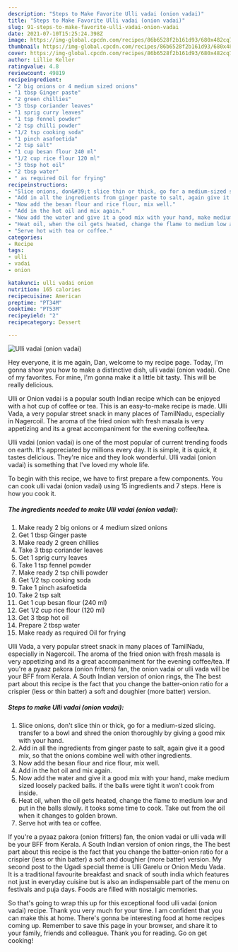 ```yaml
---
description: "Steps to Make Favorite Ulli vadai (onion vadai)"
title: "Steps to Make Favorite Ulli vadai (onion vadai)"
slug: 91-steps-to-make-favorite-ulli-vadai-onion-vadai
date: 2021-07-10T15:25:24.398Z
image: https://img-global.cpcdn.com/recipes/86b6528f2b161d93/680x482cq70/ulli-vadai-onion-vadai-recipe-main-photo.jpg
thumbnail: https://img-global.cpcdn.com/recipes/86b6528f2b161d93/680x482cq70/ulli-vadai-onion-vadai-recipe-main-photo.jpg
cover: https://img-global.cpcdn.com/recipes/86b6528f2b161d93/680x482cq70/ulli-vadai-onion-vadai-recipe-main-photo.jpg
author: Lillie Keller
ratingvalue: 4.8
reviewcount: 49819
recipeingredient:
- "2 big onions or 4 medium sized onions"
- "1 tbsp Ginger paste"
- "2 green chillies"
- "3 tbsp coriander leaves"
- "1 sprig curry leaves"
- "1 tsp fennel powder"
- "2 tsp chilli powder"
- "1/2 tsp cooking soda"
- "1 pinch asafoetida"
- "2 tsp salt"
- "1 cup besan flour 240 ml"
- "1/2 cup rice flour 120 ml"
- "3 tbsp hot oil"
- "2 tbsp water"
- " as required Oil for frying"
recipeinstructions:
- "Slice onions, don&#39;t slice thin or thick, go for a medium-sized slicing. transfer to a bowl and shred the onion thoroughly by giving a good mix with your hand."
- "Add in all the ingredients from ginger paste to salt, again give it a good mix, so that the onions combine well with other ingredients."
- "Now add the besan flour and rice flour, mix well."
- "Add in the hot oil and mix again."
- "Now add the water and give it a good mix with your hand, make medium sized loosely packed balls. if the balls were tight it won&#39;t cook from inside."
- "Heat oil, when the oil gets heated, change the flame to medium low and put in the balls slowly. it tooks some time to cook. Take out from the oil when it changes to golden brown."
- "Serve hot with tea or coffee."
categories:
- Recipe
tags:
- ulli
- vadai
- onion

katakunci: ulli vadai onion 
nutrition: 165 calories
recipecuisine: American
preptime: "PT34M"
cooktime: "PT53M"
recipeyield: "2"
recipecategory: Dessert

---
```



![Ulli vadai (onion vadai)](https://img-global.cpcdn.com/recipes/86b6528f2b161d93/680x482cq70/ulli-vadai-onion-vadai-recipe-main-photo.jpg)

Hey everyone, it is me again, Dan, welcome to my recipe page. Today, I'm gonna show you how to make a distinctive dish, ulli vadai (onion vadai). One of my favorites. For mine, I'm gonna make it a little bit tasty. This will be really delicious.

Ulli or Onion vadai is a popular south Indian recipe which can be enjoyed with a hot cup of coffee or tea. This is an easy-to-make recipe is made. Ulli Vada, a very popular street snack in many places of TamilNadu, especially in Nagercoil. The aroma of the fried onion with fresh masala is very appetizing and its a great accompaniment for the evening coffee/tea.

Ulli vadai (onion vadai) is one of the most popular of current trending foods on earth. It's appreciated by millions every day. It is simple, it is quick, it tastes delicious. They're nice and they look wonderful. Ulli vadai (onion vadai) is something that I've loved my whole life.


To begin with this recipe, we have to first prepare a few components. You can cook ulli vadai (onion vadai) using 15 ingredients and 7 steps. Here is how you cook it.

<!--inarticleads1-->

##### The ingredients needed to make Ulli vadai (onion vadai):

1. Make ready 2 big onions or 4 medium sized onions
1. Get 1 tbsp Ginger paste
1. Make ready 2 green chillies
1. Take 3 tbsp coriander leaves
1. Get 1 sprig curry leaves
1. Take 1 tsp fennel powder
1. Make ready 2 tsp chilli powder
1. Get 1/2 tsp cooking soda
1. Take 1 pinch asafoetida
1. Take 2 tsp salt
1. Get 1 cup besan flour (240 ml)
1. Get 1/2 cup rice flour (120 ml)
1. Get 3 tbsp hot oil
1. Prepare 2 tbsp water
1. Make ready  as required Oil for frying


Ulli Vada, a very popular street snack in many places of TamilNadu, especially in Nagercoil. The aroma of the fried onion with fresh masala is very appetizing and its a great accompaniment for the evening coffee/tea. If you&#39;re a pyaaz pakora (onion fritters) fan, the onion vadai or ulli vada will be your BFF from Kerala. A South Indian version of onion rings, the The best part about this recipe is the fact that you change the batter-onion ratio for a crispier (less or thin batter) a soft and doughier (more batter) version. 

<!--inarticleads2-->

##### Steps to make Ulli vadai (onion vadai):

1. Slice onions, don&#39;t slice thin or thick, go for a medium-sized slicing. transfer to a bowl and shred the onion thoroughly by giving a good mix with your hand.
1. Add in all the ingredients from ginger paste to salt, again give it a good mix, so that the onions combine well with other ingredients.
1. Now add the besan flour and rice flour, mix well.
1. Add in the hot oil and mix again.
1. Now add the water and give it a good mix with your hand, make medium sized loosely packed balls. if the balls were tight it won&#39;t cook from inside.
1. Heat oil, when the oil gets heated, change the flame to medium low and put in the balls slowly. it tooks some time to cook. Take out from the oil when it changes to golden brown.
1. Serve hot with tea or coffee.


If you&#39;re a pyaaz pakora (onion fritters) fan, the onion vadai or ulli vada will be your BFF from Kerala. A South Indian version of onion rings, the The best part about this recipe is the fact that you change the batter-onion ratio for a crispier (less or thin batter) a soft and doughier (more batter) version. My second post to the Ugadi special theme is Ulli Garelu or Onion Medu Vada. It is a traditional favourite breakfast and snack of south india which features not just in everyday cuisine but is also an indispensable part of the menu on festivals and puja days. Foods are filled with nostalgic memories. 

So that's going to wrap this up for this exceptional food ulli vadai (onion vadai) recipe. Thank you very much for your time. I am confident that you can make this at home. There's gonna be interesting food at home recipes coming up. Remember to save this page in your browser, and share it to your family, friends and colleague. Thank you for reading. Go on get cooking!
